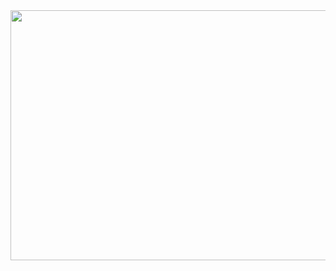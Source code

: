 <a href="https://github.com/devxb/gitanimals">
<img
  src="https://render.gitanimals.org/farms/oxxun21"
  width="1000"
  height="400"
/>
</a>
